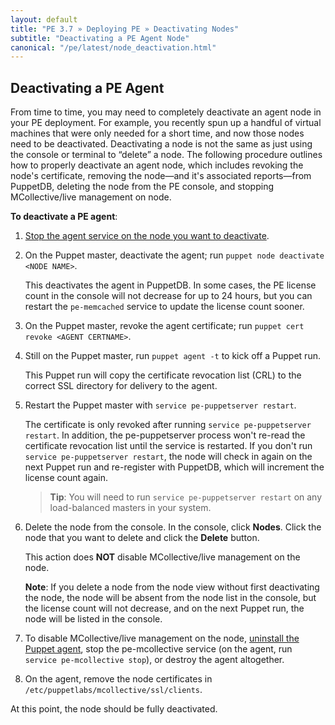 ```yaml
---
layout: default
title: "PE 3.7 » Deploying PE » Deactivating Nodes"
subtitle: "Deactivating a PE Agent Node"
canonical: "/pe/latest/node_deactivation.html"
---
```



Deactivating a PE Agent 
----------------
From time to time, you may need to completely deactivate an agent node in your PE deployment. For example, you recently spun up a handful of virtual machines that were only needed for a short time, and now those nodes need to be deactivated. Deactivating a node is not the same as just using the console or terminal to “delete” a node. The following procedure outlines how to properly deactivate an agent node, which includes revoking the node's certificate, removing the node—and it's associated reports—from PuppetDB, deleting the node from the PE console, and stopping MCollective/live management on node. 

**To deactivate a PE agent**:

1. [Stop the agent service on the node you want to deactivate](./orchestration_puppet.html#start-and-stop-the-puppet-agent-service). 
2. On the Puppet master, deactivate the agent; run `puppet node deactivate <NODE NAME>`. 

   This deactivates the agent in PuppetDB. In some cases, the PE license count in the console will not decrease for up to 24 hours, but you can restart the `pe-memcached` service to update the license count sooner. 
   
3. On the Puppet master, revoke the agent certificate; run `puppet cert revoke <AGENT CERTNAME>`. 

4. Still on the Puppet master, run `puppet agent -t` to kick off a Puppet run.

   This Puppet run will copy the certificate revocation list (CRL) to the correct SSL directory for delivery to the agent.
   
5. Restart the Puppet master with `service pe-puppetserver restart`. 

   The certificate is only revoked after running `service pe-puppetserver restart`. In addition, the pe-puppetserver process won't re-read the certificate revocation list until the service is restarted. If you don't run `service pe-puppetserver restart`, the node will check in again on the next Puppet run and re-register with PuppetDB, which will increment the license count again. 
   
   > **Tip**: You will need to run `service pe-puppetserver restart` on any load-balanced masters in your system. 

6. Delete the node from the console. In the console, click **Nodes**. Click the node that you want to delete and click the __Delete__ button. 

   This action does **NOT** disable MCollective/live management on the node. 
   
   **Note**: If you delete a node from the node view without first deactivating the node, the node will be absent from the node list in the console, but the license count will not decrease, and on the next Puppet run, the node will be listed in the console. 

7. To disable MCollective/live management on the node, [uninstall the Puppet agent](./install_uninstalling.html#uninstalling-pe-from-agent-nodes), stop the pe-mcollective service (on the agent, run `service pe-mcollective stop`), or destroy the agent altogether. 

8. On the agent, remove the node certificates in `/etc/puppetlabs/mcollective/ssl/clients`. 

At this point, the node should be fully deactivated.
